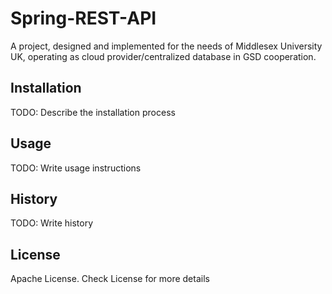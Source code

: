# Spring-REST-API
A project, designed and implemented for the needs of Middlesex University UK, operating as cloud provider/centralized database in GSD cooperation.

## Installation

TODO: Describe the installation process

## Usage

TODO: Write usage instructions


## History

TODO: Write history

## License
Apache License. Check License for more details
